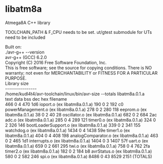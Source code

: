 # libatm8a
Atmega8A C++ library

TOOLCHAIN_PATH & F_CPU needs to be set.
ut/gtest submodule for UTs need to be included

Built on: <br />
./avr-g++ --version <br />
avr-g++ (GCC) 6.2.0 <br />
Copyright (C) 2016 Free Software Foundation, Inc. <br />
This is free software; see the source for copying conditions.  There is NO
warranty; not even for MERCHANTABILITY or FITNESS FOR A PARTICULAR PURPOSE.
 <br />
Library size <br />
---------------- <br />
/home/kudl4t4/avr-toolchain/linux/bin/avr-size --totals libatm8a.0.1.a <br />
   text	   data	    bss	    dec	    hex	filename <br />
    466	      0	      4	    470	    1d6	ioport.o (ex libatm8a.0.1.a)
    190	      0	      2	    192	     c0	powerManagement.o (ex libatm8a.0.1.a)
    278	      0	      2	    280	    118	eeprom.o (ex libatm8a.0.1.a)
     38	      0	      2	     40	     28	oscillator.o (ex libatm8a.0.1.a)
    682	      0	      2	    684	    2ac	adc.o (ex libatm8a.0.1.a)
    285	      0	      4	    289	    121	timer0.o (ex libatm8a.0.1.a)
    324	      0	      2	    326	    146	bootLoaderSupport.o (ex libatm8a.0.1.a)
    339	      0	      2	    341	    155	watchdog.o (ex libatm8a.0.1.a)
   1434	      0	      4	   1438	    59e	timer1.o (ex libatm8a.0.1.a)
    404	      0	      4	    408	    198	analogComparator.o (ex libatm8a.0.1.a)
    463	      0	      2	    465	    1d1	interrupts.o (ex libatm8a.0.1.a)
   1404	      0	      3	   1407	    57f	uart.o (ex libatm8a.0.1.a)
    659	      0	      2	    661	    295	twi.o (ex libatm8a.0.1.a)
    758	      0	      4	    762	    2fa	timer2.o (ex libatm8a.0.1.a)
    182	      0	      2	    184	     b8	avrStatus.o (ex libatm8a.0.1.a)
    580	      0	      2	    582	    246	spi.o (ex libatm8a.0.1.a)
   8486	      0	     43	   8529	   2151	(TOTALS)
